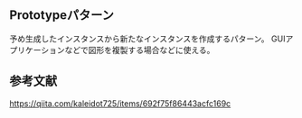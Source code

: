 ## Prototypeパターン
予め生成したインスタンスから新たなインスタンスを作成するパターン。
GUIアプリケーションなどで図形を複製する場合などに使える。
## 参考文献
https://qiita.com/kaleidot725/items/692f75f86443acfc169c
